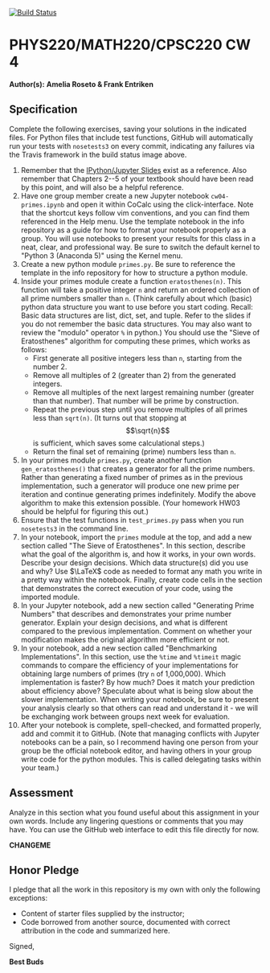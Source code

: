 [![Build Status](https://travis-ci.com/chapman-phys220-2018f/cw04-best_buds.svg?branch=master)](https://travis-ci.com/chapman-phys220-2018f/cw04-best_buds)

# PHYS220/MATH220/CPSC220 CW 4

**Author(s):** **Amelia Roseto & Frank Entriken**

## Specification

Complete the following exercises, saving your solutions in the indicated files. For Python files that include test functions, GitHub will automatically run your tests with ```nosetests3``` on every commit, indicating any failures via the Travis framework in the build status image above.

1. Remember that the [IPython/Jupyter Slides](https://slides.com/profdressel/jupyter-overview) exist as a reference. Also remember that Chapters 2--5 of your textbook should have been read by this point, and will also be a helpful reference. 
1. Have one group member create a new Jupyter notebook ```cw04-primes.ipynb``` and open it within CoCalc using the click-interface. Note that the shortcut keys follow vim conventions, and you can find them referenced in the Help menu. Use the template notebook in the info repository as a guide for how to format your notebook properly as a group. You will use notebooks to present your results for this class in a neat, clear, and professional way. Be sure to switch the default kernel to "Python 3 (Anaconda 5)" using the Kernel menu.
1. Create a new python module ```primes.py```. Be sure to reference the template in the info repository for how to structure a python module. 
1. Inside your primes module create a function ```eratosthenes(n)```. This function will take a positive integer ```n``` and return an ordered collection of all prime numbers smaller than ```n```. (Think carefully about which (basic) python data structure you want to use before you start coding. Recall: Basic data structures are list, dict, set, and tuple. Refer to the slides if you do not remember the basic data structures. You may also want to review the "modulo" operator ```%``` in python.) You should use the "Sieve of Eratosthenes" algorithm for computing these primes, which works as follows: 
      - First generate all positive integers less than ```n```, starting from the number 2. 
      - Remove all multiples of 2 (greater than 2) from the generated integers. 
      - Remove all multiples of the next largest remaining number (greater than that number). That number will be prime by construction.
      - Repeat the previous step until you remove multiples of all primes less than ```sqrt(n)```. (It turns out that stopping at $$\sqrt{n}$$ is sufficient, which saves some calculational steps.) 
      - Return the final set of remaining (prime) numbers less than ```n```. 
1. In your primes module ```primes.py```, create another function ```gen_eratosthenes()``` that creates a generator for all the prime numbers. Rather than generating a fixed number of primes as in the previous implementation, such a generator will produce one new prime per iteration and continue generating primes indefinitely. Modify the above algorithm to make this extension possible. (Your homework HW03 should be helpful for figuring this out.)
1. Ensure that the test functions in ```test_primes.py``` pass when you run ```nosetests3``` in the command line.
1. In your notebook, import the ```primes``` module at the top, and add a new section called "The Sieve of Eratosthenes". In this section, describe what the goal of the algorithm is, and how it works, in your own words. Describe your design decisions. Which data structure(s) did you use and why? Use $\LaTeX$ code as needed to format any math you write in a pretty way within the notebook. Finally, create code cells in the section that demonstrates the correct execution of your code, using the imported module.
1. In your Jupyter notebook, add a new section called "Generating Prime Numbers" that describes and demonstrates your prime number generator. Explain your design decisions, and what is different compared to the previous implementation. Comment on whether your modification makes the original algorithm more efficient or not.
1. In your notebook, add a new section called "Benchmarking Implementations". In this section, use the ```%time``` and ```%timeit``` magic commands to compare the efficiency of your implementations for obtaining large numbers of primes (try ```n``` of 1,000,000). Which implementation is faster? By how much? Does it match your prediction about efficiency above? Speculate about what is being slow about the slower implementation. When writing your notebook, be sure to present your analysis clearly so that others can read and understand it - we will be exchanging work between groups next week for evaluation.
1. After your notebook is complete, spell-checked, and formatted properly, add and commit it to GitHub. (Note that managing conflicts with Jupyter notebooks can be a pain, so I recommend having one person from your group be the official notebook editor, and having others in your group write code for the python modules. This is called delegating tasks within your team.)

## Assessment

Analyze in this section what you found useful about this assignment in your own words. Include any lingering questions or comments that you may have. You can use the GitHub web interface to edit this file directly for now.

**CHANGEME**

## Honor Pledge

I pledge that all the work in this repository is my own with only the following exceptions:

* Content of starter files supplied by the instructor;
* Code borrowed from another source, documented with correct attribution in the code and summarized here.

Signed,

**Best Buds**
